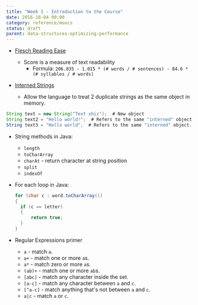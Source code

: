 ```yaml
---
title: "Week 1 - Introduction to the Course"
date: 2016-10-04 00:00
category: reference/moocs
status: draft
parent: data-structures-optimizing-performance
---
```


* [Flesch Reading Ease](../../../../../../permanent/flesch-reading-ease.md)
    * Score is a measure of text readability
        * Formula: `206.835 - 1.015 * (# words / # sentences) - 84.6 * (# syllables / # words)`
        
* [Interned Strings](../../../../../../permanent/interned-strings.md)
    * Allow the language to treat 2 duplicate strings as the same object in memory.

```java
String text = new String("Text shiz");  # New object
String text2 = "Hello world!";  # Refers to the same "interned" object.
String text3 = "Hello world";  # Refers to the same "interned" object.
```

* String methods in Java:
    * ``length``
    * ``toCharArray``
    * ``charAt`` - return character at string position
    * ``split``
    * ``indexOf``

* For each loop in Java:

    ```java
    for (char c : word.toCharArray())
    {
      if (c == letter)
      {
          return true;
      }
    }
    ```

* Regular Expressions primer
    * ``a`` - match ``a``.
    * ``a+`` - match one or more ``a``s.
    * ``a*`` - match zero or more ``a``s.
    * ``(ab)+`` - match one or more ``ab``s.
    * ``[abc]`` - match any character inside the set.
    * ``[a-c]`` - match any character between ``a`` and ``c``.
    * ``[^a-c]`` - match anything that's not between ``a`` and ``c``.
    * ``a|c`` - match ``a`` or ``c``.